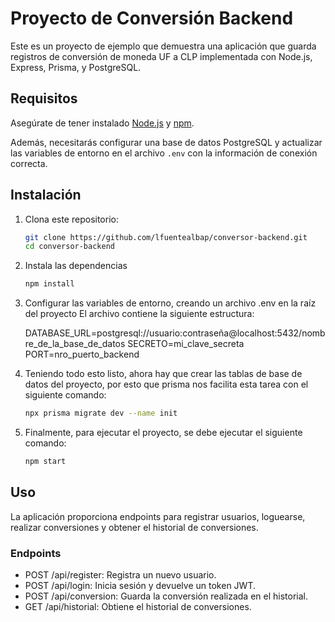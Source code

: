 # Proyecto de Conversión Backend

Este es un proyecto de ejemplo que demuestra una aplicación que guarda registros de conversión de moneda UF a CLP implementada con Node.js, Express, Prisma, y PostgreSQL.

## Requisitos

Asegúrate de tener instalado [Node.js](https://nodejs.org/) y [npm](https://www.npmjs.com/).

Además, necesitarás configurar una base de datos PostgreSQL y actualizar las variables de entorno en el archivo `.env` con la información de conexión correcta.

## Instalación

1. Clona este repositorio:

   ```bash
   git clone https://github.com/lfuentealbap/conversor-backend.git
   cd conversor-backend
2. Instala las dependencias
   ```bash
   npm install

3. Configurar las variables de entorno, creando un archivo .env en la raíz del proyecto
   El archivo contiene la siguiente estructura:
   
    DATABASE_URL=postgresql://usuario:contraseña@localhost:5432/nombre_de_la_base_de_datos
    SECRETO=mi_clave_secreta
    PORT=nro_puerto_backend

5. Teniendo todo esto listo, ahora hay que crear las tablas de base de datos del proyecto, por esto que prisma nos facilita esta tarea con el siguiente comando:
   ```bash
   npx prisma migrate dev --name init

6. Finalmente, para ejecutar el proyecto, se debe ejecutar el siguiente comando:
   ```bash
   npm start

## Uso
La aplicación proporciona endpoints para registrar usuarios, loguearse, realizar conversiones y obtener el historial de conversiones.

### Endpoints
- POST /api/register: Registra un nuevo usuario.
- POST /api/login: Inicia sesión y devuelve un token JWT.
- POST /api/conversion: Guarda la conversión realizada en el historial.
- GET /api/historial: Obtiene el historial de conversiones.

  
